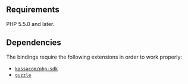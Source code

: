 ## Requirements

PHP 5.5.0 and later.

## Dependencies

The bindings require the following extensions in order to work properly:

- [`kassacom/php-sdk`](https://github.com/kassacom/php-sdk)
- [`guzzle`](https://github.com/guzzle/guzzle)
